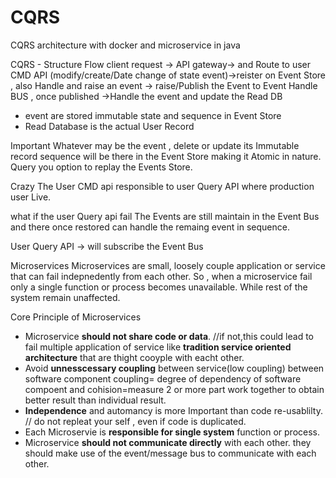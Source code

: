 # CQRS
CQRS architecture with docker and microservice in java 

CQRS - Structure Flow
client request -> API gateway-> and Route to user CMD API (modify/create/Date  change of state event)->reister on Event Store , also Handle and raise an event -> raise/Publish the Event to Event Handle BUS , once published ->Handle the event and update the Read DB 

* event are stored immutable state and sequence in Event Store 
* Read Database is the actual User Record

Important
Whatever may be the event , delete or update its Immutable record sequence will be there in the Event Store making it Atomic in nature.
Query you option to replay the Events Store.

Crazy
The User CMD api responsible to user Query API where production user Live.

what if the user Query api fail
The Events are still maintain in the Event Bus and there once restored can handle the remaing event in sequence.

User Query API -> will subscribe the Event Bus 


Microservices 
Microservices are small, loosely couple application or service that can fail indepnedently from each other.
So , when a microservice fail only a single function or process becomes unavailable. While rest of the system remain unaffected.

Core Principle of Microservices
* Microservice **should not share code or data**.
//if not,this could lead to fail multiple application of service like **tradition service oriented architecture** that are thight cooyple with eacht other.
* Avoid **unnesscessary coupling** between service(low coupling) between software component
coupling= degree of dependency of software compoent   and cohision=measure 2 or more part work together to obtain better result than individual result.
* **Independence** and automancy is more Important than code re-usablilty.
// do not repleat your self , even if code is duplicated.
* Each Microservie is **responsible for single system** function or process.
* Microservice **should not communicate directly** with each other.
they should make use of the event/message bus to communicate with each other.

